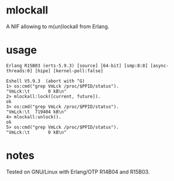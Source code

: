 # mlockall

A NIF allowing to m(un)lockall from Erlang.

# usage

    Erlang R15B03 (erts-5.9.3) [source] [64-bit] [smp:8:8] [async-threads:0] [hipe] [kernel-poll:false]

    Eshell V5.9.3  (abort with ^G)
    1> os:cmd("grep VmLck /proc/$PPID/status").
    "VmLck:\t       0 kB\n"
    2> mlockall:lock([current, future]).
    ok
    3> os:cmd("grep VmLck /proc/$PPID/status").
    "VmLck:\t  719404 kB\n"
    4> mlockall:unlock().
    ok
    5> os:cmd("grep VmLck /proc/$PPID/status").
    "VmLck:\t       0 kB\n"

# notes

Tested on GNU/Linux with Erlang/OTP R14B04 and R15B03.
